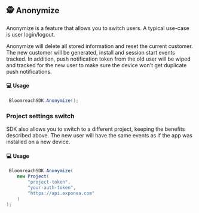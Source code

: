 
## 🕵 Anonymize

Anonymize is a feature that allows you to switch users. A typical use-case is user login/logout.

Anonymize will delete all stored information and reset the current customer. The new customer will be generated, install and session start events tracked. In addition, push notification token from the old user will be wiped and tracked for the new user to make sure the device won't get duplicate push notifications.

#### 💻 Usage

``` csharp
 BloomreachSDK.Anonymize();
```

### Project settings switch
SDK also allows you to switch to a different project, keeping the benefits described above. The new user will have the same events as if the app was installed on a new device.

#### 💻 Usage

``` csharp
 BloomreachSDK.Anonymize(
    new Project(
        "project-token",
        "your-auth-token",
        "https://api.exponea.com"
    )
);
```